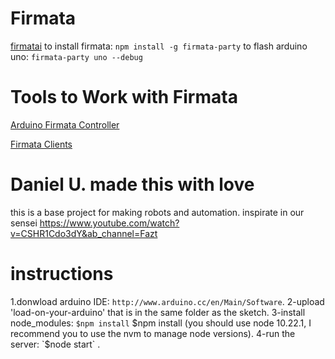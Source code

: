 # Firmata
[firmatai](http://www.firmata.org/wiki/Download)
to install firmata: `npm install -g firmata-party`
to flash arduino uno: `firmata-party uno --debug`

# Tools to Work with Firmata
[Arduino Firmata Controller](https://chrome.google.com/webstore/detail/arduino-firmata-controlle/ekimfiajefhjfmojhkgjmpinaainoale)

[Firmata Clients](http://www.firmata.org/wiki/Main_Page#Firmata_Test_Program)

# Daniel U. made this with love
this is a base project for making robots and automation.
inspirate in our sensei https://www.youtube.com/watch?v=CSHR1Cdo3dY&ab_channel=Fazt


# instructions
1.donwload arduino IDE: `http://www.arduino.cc/en/Main/Software`.
2-upload 'load-on-your-arduino' that is in the same folder as the sketch.
3-install node_modules: `$npm install` $npm install (you should use node 10.22.1, I recommend you to use the nvm to manage node versions).
4-run the server: `$node start` .

